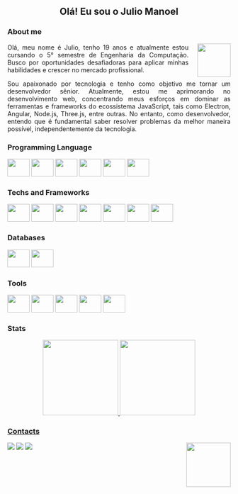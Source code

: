 <h2 align="center">Olá! Eu sou o Julio Manoel</h2>



### About me

<img align="right" src="https://i.gifer.com/XOsX.gif" width="75" style="margin-left:20px">

<p align="justify">Olá, meu nome é Julio, tenho 19 anos e atualmente estou cursando o 5° semestre de Engenharia da Computação. Busco por oportunidades desafiadoras para aplicar minhas habilidades e crescer no mercado profissional.</p>

<p align="justify">
Sou apaixonado por tecnologia e tenho como objetivo me tornar um desenvolvedor sênior. Atualmente, estou me aprimorando no desenvolvimento web, concentrando meus esforços em dominar as ferramentas e frameworks do ecossistema JavaScript, tais como Electron, Angular, Node.js, Three.js, entre outras. No entanto, como desenvolvedor, entendo que é fundamental saber resolver problemas da melhor maneira possível, independentemente da tecnologia.</p>

### Programming Language
<img src="https://cdn.jsdelivr.net/gh/devicons/devicon/icons/javascript/javascript-plain.svg" height="40" width="50"/>
<img src="https://cdn.jsdelivr.net/gh/devicons/devicon/icons/typescript/typescript-plain.svg" height="40" width="50"/>
<img src="https://cdn.jsdelivr.net/gh/devicons/devicon/icons/php/php-plain.svg" height="40" width="50"/>
<img src="https://cdn.jsdelivr.net/gh/devicons/devicon/icons/python/python-original.svg" height="40" width="50"/>
<img src="https://cdn.jsdelivr.net/gh/devicons/devicon/icons/csharp/csharp-line.svg" height="40" width="50"/>
<img src="https://cdn.jsdelivr.net/gh/devicons/devicon/icons/c/c-line.svg" height="40" width="50"/>

### Techs and Frameworks
<img src="https://cdn.jsdelivr.net/gh/devicons/devicon/icons/firebase/firebase-plain-wordmark.svg" height="40" width="50"/>
<img src="https://cdn.jsdelivr.net/gh/devicons/devicon/icons/docker/docker-original-wordmark.svg" height="40" width="50"/>
<img src="https://cdn.jsdelivr.net/gh/devicons/devicon/icons/nodejs/nodejs-original.svg" height="40" width="50"/>
<img src="https://cdn.jsdelivr.net/gh/devicons/devicon/icons/angularjs/angularjs-plain.svg" height="40" width="50"/>
<img src="https://cdn.jsdelivr.net/gh/devicons/devicon/icons/threejs/threejs-original-wordmark.svg" height="40" width="50"/>
<img src="https://cdn.jsdelivr.net/gh/devicons/devicon/icons/ionic/ionic-original.svg" height="40" width="50"/>
<img src="https://cdn.jsdelivr.net/gh/devicons/devicon/icons/electron/electron-original.svg" height="40" width="50"/>

### Databases
<img src="https://cdn.jsdelivr.net/gh/devicons/devicon/icons/mongodb/mongodb-original-wordmark.svg" height="40" width="50"/>
<img src="https://cdn.jsdelivr.net/gh/devicons/devicon/icons/sqlite/sqlite-original.svg" height="40" width="50"/>

### Tools
<img src="https://cdn.jsdelivr.net/gh/devicons/devicon/icons/vscode/vscode-original.svg" height="40" width="50"/>
<img src="https://cdn.jsdelivr.net/gh/devicons/devicon/icons/git/git-plain.svg" height="40" width="50"/>
<img src="https://cdn.jsdelivr.net/gh/devicons/devicon/icons/github/github-original.svg" height="40" width="50"/>
<img src="https://cdn.jsdelivr.net/gh/devicons/devicon/icons/unity/unity-original.svg" height="40" width="50"/>
<img src="https://cdn.jsdelivr.net/gh/devicons/devicon/icons/arduino/arduino-original-wordmark.svg" height="40" width="50"/>

### Stats
<div align="center">
  <a href="https://github.com/JulioManoel">
  <img height="170em" src="https://github-readme-stats.vercel.app/api?username=JulioManoel&show_icons=true&theme=dark&include_all_commits=true&count_private=true"/>
  <img height="170em" src="https://github-readme-stats.vercel.app/api/top-langs/?username=JulioManoel&layout=compact&langs_count=7&theme=dark"/>
</div>
  
### Contacts
<img src="https://media.tenor.com/d0GeOMz6_HwAAAAC/pikachu.gif" align="right" width="100">
<div>
  <a href = "mailto:juliobonow@gmail.com"><img src="https://img.shields.io/badge/-Gmail-%23333?style=for-the-badge&logo=gmail&logoColor=white" target="_blank"></a>
  <a href="https://www.linkedin.com/in/julio-manoel/" target="_blank"><img src="https://img.shields.io/badge/-LinkedIn-%230077B5?style=for-the-badge&logo=linkedin&logoColor=white" target="_blank"></a> 
  <a href="https://contate.me/JulioManoel" target="_blank"><img src="https://img.shields.io/badge/WhatsApp-25D366?style=for-the-badge&logo=whatsapp&logoColor=white" target="_blank"></a>
</div>
